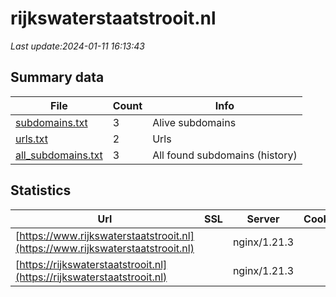# rijkswaterstaatstrooit.nl
*Last update:2024-01-11 16:13:43*
## Summary data
| File       | Count | Info |
|------------|-------|------|
|[subdomains.txt](/data/rijkswaterstaatstrooit/subdomains.txt)|3|Alive subdomains|
|[urls.txt](/data/rijkswaterstaatstrooit/urls.txt)|2|Urls|
|[all_subdomains.txt](/data/rijkswaterstaatstrooit/all_subdomains.txt)|3|All found subdomains (history)|
## Statistics
| Url | SSL | Server | Cookie | HSTS | CSP | XFO | XXP | RP | Tech |
|------------|-------|------|------|------|------|------|------|------|------|
|[https://www.rijkswaterstaatstrooit.nl](https://www.rijkswaterstaatstrooit.nl)| |nginx/1.21.3| |:white_check_mark: | | |:white_check_mark: | | |:white_check_mark: | |HSTS Nginx:1.21.3 Va...| |
|[https://rijkswaterstaatstrooit.nl](https://rijkswaterstaatstrooit.nl)| |nginx/1.21.3| |:white_check_mark: | | |:white_check_mark: | | |:white_check_mark: | |HSTS Nginx:1.21.3 Va...| |